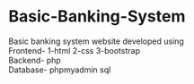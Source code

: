 # Basic-Banking-System
Basic banking system website developed using   
Frontend- 
1-html 
2-css 
3-bootstrap  
Backend- php  
Database- phpmyadmin sql
